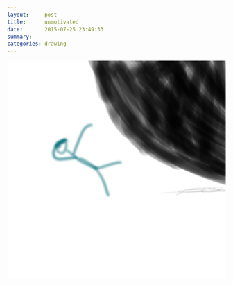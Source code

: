 ```yaml
---
layout:     post
title:      unmotivated
date:       2015-07-25 23:49:33
summary:    
categories: drawing
---
```

![unmotivated](/images/blog/unmotivated.png "There is no comfort zone.")